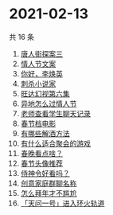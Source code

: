 # 2021-02-13

共 16 条

<!-- BEGIN ZHIHUSEARCH -->
<!-- 最后更新时间 Sat Feb 13 2021 23:07:44 GMT+0800 (CST) -->
1. [唐人街探案三](https://www.zhihu.com/search?q=唐探3)
1. [情人节文案](https://www.zhihu.com/search?q=情人节文案)
1. [你好，李焕英](https://www.zhihu.com/search?q=李焕英)
1. [刺杀小说家](https://www.zhihu.com/search?q=刺杀小说家好看吗)
1. [旺达幻视第六集](https://www.zhihu.com/search?q=旺达幻视)
1. [异地怎么过情人节](https://www.zhihu.com/search?q=异地情人节怎么过)
1. [老师查看学生聊天记录](https://www.zhihu.com/search?q=老师侵犯学生隐私)
1. [春节档电影](https://www.zhihu.com/search?q=春节档电影)
1. [有哪些解酒方法](https://www.zhihu.com/search?q=解酒方法)
1. [有什么适合聚会的游戏](https://www.zhihu.com/search?q=聚会游戏)
1. [春晚看点啥？](https://www.zhihu.com/search?q=春晚)
1. [春节头像推荐](https://www.zhihu.com/search?q=新年头像)
1. [侍神令好看吗？](https://www.zhihu.com/search?q=侍神令好看吗)
1. [创意家庭群聊名称](https://www.zhihu.com/search?q=家庭群聊名称)
1. [怎么拜年才不尴尬](https://www.zhihu.com/search?q=初一拜年)
1. [「天问一号」进入环火轨道](https://www.zhihu.com/search?q=天问一号)
<!-- END ZHIHUSEARCH -->
